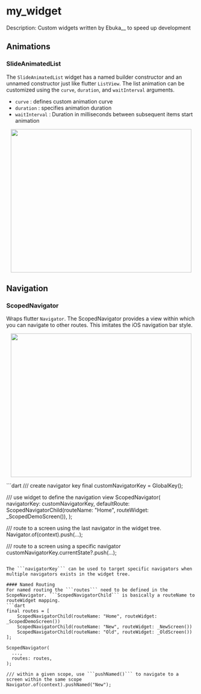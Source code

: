 # my_widget

Description: Custom widgets written by Ebuka__ to speed up development

## Animations
### SlideAnimatedList

The ```SlideAnimatedList``` widget has a named builder constructor and an unnamed constructor just like flutter ```ListView```.
The list animation can be customized using the ```curve```, ```duration```, and ```waitInterval``` arguments.

* ```curve``` : defines custom animation curve
* ```duration``` : specifies animation duration
* ```waitInterval``` : Duration in milliseconds between subsequent items start animation

<p align="center">
  <img width="480" height="381.6" src="https://github.com/cs-onah/my_widgets/tree/main/lib/doc/animated_list.gif">
</p>

## Navigation
### ScopedNavigator
Wraps flutter ```Navigator```. The ScopedNavigator provides a view within which you can navigate to other routes. This imitates the iOS navigation bar style.
<p align="center">
  <img width="480" height="381.6" src="https://github.com/cs-onah/my_widgets/tree/main/lib/doc/scoped_navigation.gif">
</p>
```dart
/// create navigator key
final customNavigatorKey = GlobalKey<NavigatorState>();

/// use widget to define the navigation view
ScopedNavigator(
    navigatorKey: customNavigatorKey,
    defaultRoute: ScopedNavigatorChild(routeName: "Home", routeWidget: _ScopedDemoScreen()),
);

/// route to a screen using the last navigator in the widget tree.
Navigator.of(context).push(...);

/// route to a screen using a specific navigator
customNavigatorKey.currentState?.push(...);
```

The ```navigatorKey``` can be used to target specific navigators when multiple navigators exists in the widget tree.

#### Named Routing
For named routing the ```routes``` need to be defined in the ScopeNavigator. ```ScopedNavigatorChild``` is basically a routeName to routeWidget mapping.
```dart
final routes = [
    ScopedNavigatorChild(routeName: "Home", routeWidget: _ScopedDemoScreen())
    ScopedNavigatorChild(routeName: "New", routeWidget: _NewScreen())
    ScopedNavigatorChild(routeName: "Old", routeWidget: _OldScreen())
];

ScopedNavigator(
  ...,
  routes: routes,
);

/// within a given scope, use ```pushNamed()``` to navigate to a screen within the same scope
Navigator.of(context).pushNamed("New");
```


